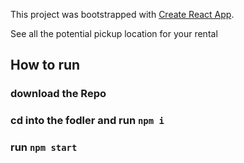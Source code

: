 This project was bootstrapped with [Create React App](https://github.com/facebook/create-react-app).

See all the potential pickup location for your rental 


## How to run

### download the Repo
### cd into the fodler and run `npm i`
### run `npm start`

